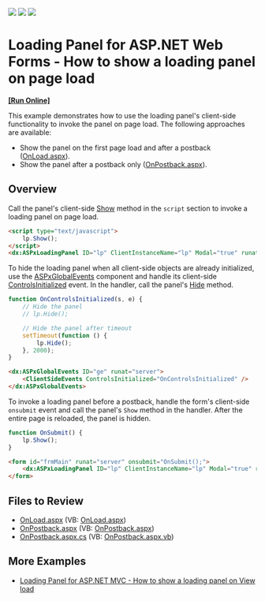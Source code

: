 <!-- default badges list -->
![](https://img.shields.io/endpoint?url=https://codecentral.devexpress.com/api/v1/VersionRange/128565182/13.1.4%2B)
[![](https://img.shields.io/badge/Open_in_DevExpress_Support_Center-FF7200?style=flat-square&logo=DevExpress&logoColor=white)](https://supportcenter.devexpress.com/ticket/details/E4013)
[![](https://img.shields.io/badge/📖_How_to_use_DevExpress_Examples-e9f6fc?style=flat-square)](https://docs.devexpress.com/GeneralInformation/403183)
<!-- default badges end -->
# Loading Panel for ASP.NET Web Forms - How to show a loading panel on page load
<!-- run online -->
**[[Run Online]](https://codecentral.devexpress.com/128565182/)**
<!-- run online end -->

This example demonstrates how to use the loading panel's client-side functionality to invoke the panel on page load. The following approaches are available:
* Show the panel on the first page load and after a postback ([OnLoad.aspx](./CS/WebSite/OnLoad.aspx)).
* Show the panel after a postback only ([OnPostback.aspx](./CS/WebSite/OnPostback.aspx)).

## Overview

Call the panel's client-side [Show](https://docs.devexpress.com/AspNet/js-ASPxClientLoadingPanel.Show) method in the `script` section to invoke a loading panel on page load.

```aspx
<script type="text/javascript">
    lp.Show();
</script>
<dx:ASPxLoadingPanel ID="lp" ClientInstanceName="lp" Modal="true" runat="server" />
```

To hide the loading panel when all client-side objects are already initialized, use the [ASPxGlobalEvents](https://docs.devexpress.com/AspNet/DevExpress.Web.ASPxGlobalEvents) component and handle its client-side [ControlsInitialized](https://docs.devexpress.com/AspNet/js-ASPxClientGlobalEvents.ControlsInitialized) event. In the handler, call the panel's [Hide](https://docs.devexpress.com/AspNet/js-ASPxClientLoadingPanel.Hide) method.

```js
function OnControlsInitialized(s, e) {
    // Hide the panel
    // lp.Hide();

    // Hide the panel after timeout
    setTimeout(function () {
        lp.Hide();
    }, 2000);
}
```

```aspx
<dx:ASPxGlobalEvents ID="ge" runat="server">
    <ClientSideEvents ControlsInitialized="OnControlsInitialized" />
</dx:ASPxGlobalEvents>
```

To invoke a loading panel before a postback, handle the form's client-side `onsubmit` event and call the panel's `Show` method in the handler. After the entire page is reloaded, the panel is hidden.

```js
function OnSubmit() {
    lp.Show();
}
```

```aspx
<form id="frmMain" runat="server" onsubmit="OnSubmit();">
    <dx:ASPxLoadingPanel ID="lp" ClientInstanceName="lp" Modal="true" runat="server" />
</form>
```

## Files to Review

* [OnLoad.aspx](./CS/WebSite/OnLoad.aspx) (VB: [OnLoad.aspx](./VB/WebSite/OnLoad.aspx))
* [OnPostback.aspx](./CS/WebSite/OnPostback.aspx) (VB: [OnPostback.aspx](./VB/WebSite/OnPostback.aspx))
* [OnPostback.aspx.cs](./CS/WebSite/OnPostback.aspx.cs) (VB: [OnPostback.aspx.vb](./VB/WebSite/OnPostback.aspx.vb))

## More Examples

* [Loading Panel for ASP.NET MVC - How to show a loading panel on View load](https://github.com/DevExpress-Examples/how-to-show-loadingpanel-on-view-startup-e4057)
